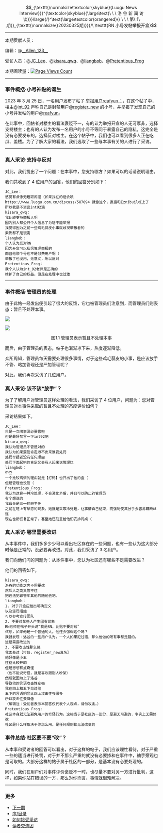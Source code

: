 $$_{\texttt{\normalsize\textcolor{skyblue}{Luogu News Interview}}}^{\textcolor{skyblue}{\large\text{\ \ \ 洛 谷 新 闻 访 谈}}}\large{/}^\text{\large\textcolor{orangered}{\ \ \ \ 第\ 1\ 期}}_{\texttt{\normalsize{(20230325期)}}}/\ \texttt{RN 小号发帖举报开盒}$$

---

本期贡献人员：

编辑：@[\_\_Allen\_123\_\_](/user/710031)

受访人员：@[JC_Lee](/user/706902)、@[kisara_qwq](/user/653218)、@[liangbob](/user/430133)、@[Pretentious_Frog](/user/658619)

本期阅读量：[![Page Views Count](https://badges.toozhao.com/badges/01GWBYR6TTMZ17E6RV2QASHEEB/green.svg)](https://badges.toozhao.com/stats/01GWBYR6TTMZ17E6RV2QASHEEB)

---

### 事件概括·小号神贴的诞生

$2023$ 年 $3$ 月 $25$ 日，一名用户发布了帖子 [举报用户reafyun：](https://www.luogu.com.cn/discuss/588261)，在这个帖子中，楼主@[int_92](/user/795623) 声称自己是封禁用户@[register_new](/user/740907) 的小号，并举报了发现自己的小号并发帖的用户@[reafyun](/user/735888)。

在此事中，回帖者对楼主的看法褒贬不一，有的认为举报开盒的人无可厚非，选择支持楼主；也有的人认为发布一名用户的小号不等同于暴露自己的隐私，这完全是没有必要发布的，选择反对楼主。在这个帖子中，我们也可以看到很多人正在吃瓜、盖楼。为了了解大家的看法，我们选取了一些与本事有关的人进行了采访。

---

### 真人采访·支持与反对

对此，我们提出了一个问题：在本事中，您支持哪方？如果可以的话请说明理由。

我们共收到了 $4$ 位用户的回答，他们的回答分别如下：

```plaintext
JC_Lee：
感觉有点像无理取闹捏（如果我在的话会喷
https://www.luogu.com.cn/discuss/587894 就像这个，直接和Eznibuil杠上了
所以我是不资瓷int92滴
kisara_qwq：
我比较支持举报人啊
因为别人都公开个人信息了为啥不能举报
我觉得因为之前一些鸡毛蒜皮小事就歧视举报者的
素质都不是很高
liangbob：
个人认为反对RN
因为开盒可以私信管理举报的
而且他那个号也不是付费用户啊（
举报了也没用，无意义，所以反对
Pretentious_Frog：
我个人认为int_92老师是正确的
维护了自己的权益，但是在处理中也过激
```

---

### 事件概括·管理员的处理

由于此帖一经发出便引起了很大的反馈，它也被管理员们注意到，而管理员们则表态：暂且不处理本事。

![](https://cdn.luogu.com.cn/upload/image_hosting/kgs0r40i.png)

![](https://cdn.luogu.com.cn/upload/image_hosting/3o3ahp12.png)

$$\text{图1.1\ 管理员表示暂且不处理本事}$$

而后，由于管理员的表态，帖子也渐渐凉下来，热度逐渐降低。

众所周知，管理员每天需要处理很多事情，对于这些鸡毛蒜皮的小事，是应该放手不管、略加管理还是严加管理呢？

对此，我们再次采访了几位用户。

### 真人采访·该不该“放手”？

为了了解用户对管理员这样处理的看法，我们采访了 $4$ 位用户，问题为：您对管理员对本事件采取的暂且不处理的态度评价如何？

采访结果如下。

```plaintext
JC_Lee：
只是一次闹事没必要管啦
但是最好禁言一下int92吧
kisara_qwq：
我认为管理员不管是对的
我认为如果要管肯定揪不出来谁要处罚
处罚举报者没有任何理由
处罚下面起哄的肯定又会有人起来说管理烂
liangbob：
中立
一个比较离谱的理由就是【打码】也开出了他的盒（
但是管理也没管（
Pretentious_Frog：
我认为这算一种冷处理，不会激化矛盾，并且可以防止钓管理员
有个想说的
我母亲是高一的班主任
之前在班上有早恋的现象，她就是采取冷处理，让事情自己结束，而强制使其分手会容易藕断丝连
现在也都恢复正常了，甚至她还刻意给他们安排同桌（
```

### 真人采访·哪里需要改进

从本事件中，我们多多少少可以看出社区存在的一些问题，也有一些认为这大部分时候是正常的，没必要再改进。对此，我们采访了 $3$ 名用户。

我们向他们问的问题为：从本件事中，您认为社区还有哪些不足需要改进？

他们的回答如下。

```plaintext
kisara_qwq：
洛谷的功能之内不需要改
然后人之类又管不住
把违法犯罪管牢其他的随他去吧。
liangbob：
1. 对于开盒应给出明确定义
以及惩罚措施
可以参考宣传团队
2. 不要对某些人产生固有印象
RN老师在帖子开头说“我是RN，此贴不要对线”
试想，如果他是一个普通的人，他还会强调这个吗？
我就发现：洛谷的一些用户认为，一个人如果犯过错，那么他做的所有事都是错的。
这是需要改进的
3. 不要攻击性那么强
我面基过【打码，register_new真名】
他好像是小五
性格比较开朗
但是思想有点奇怪
（也不能说奇怪，就是喜欢跟别人吵架）
然后就因为上了洛谷
导致他的言语攻击性变强
我在四上和五下见过他
五下的言语明显比四上攻击性强很多
所以攻击性要降低
（编辑注：受访者表示本回答仅代表个人观点，请勿攻击。）
Pretentious_Frog：
社区本身就无法避免用户的奇怪行为。这相当于是社区的一部分，是避无可避的，事实上无需修改
社区是什么样取决于你怎么用，是任何规则都无法改变的
```

### 事件总结·社区要不要“改”？

从本事和受访者的回答可以看出，对于这样的帖子，我们应该理性看待，对于严重一些的适当进行处罚，对于并不那么严重的就没有必要掺和在事件中，袖手旁观也是可取的。大部分这样的帖子属于社区的一部分，是基本没有必要处理的。

同时，我们在用户们对事件评价褒贬不一时，也尽量不要对另一方进行批判，这样，如果你站在错误的一方，那么对你而言，事情就很难解决。

---

### 更多

- [下一期](https://www.luogu.com.cn/blog/Allen-123/luogu-news-interview-20230401)
- [序/目录](https://www.luogu.com.cn/blog/Allen-123/luogu-news-interview-prologue-contents)
- [如何接受采访](https://www.luogu.com.cn/blog/Allen-123/luogu-news-interview-guide-how-to-be-interviewed)
- [读者交流团](https://www.luogu.com.cn/team/57296)
